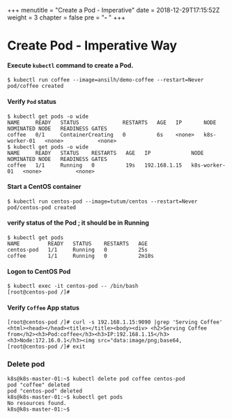+++
menutitle = "Create a Pod - Imperative"
date = 2018-12-29T17:15:52Z
weight = 3
chapter = false
pre = "<b>- </b>"
+++

# Create Pod - Imperative Way


#### Execute `kubectl` command to create a Pod.
```shell
$ kubectl run coffee --image=ansilh/demo-coffee --restart=Never
pod/coffee created
```

#### Verify `Pod` status
```shell
$ kubectl get pods -o wide
NAME     READY   STATUS              RESTARTS   AGE   IP       NODE            NOMINATED NODE   READINESS GATES
coffee   0/1     ContainerCreating   0          6s    <none>   k8s-worker-01   <none>           <none>
$ kubectl get pods -o wide
NAME     READY   STATUS    RESTARTS   AGE   IP             NODE            NOMINATED NODE   READINESS GATES
coffee   1/1     Running   0          19s   192.168.1.15   k8s-worker-01   <none>           <none>
```

#### Start a CentOS container
```shell
$ kubectl run centos-pod --image=tutum/centos --restart=Never
pod/centos-pod created
```

#### verify status of the Pod ; it should be in Running
```shell
$ kubectl get pods
NAME         READY   STATUS    RESTARTS   AGE
centos-pod   1/1     Running   0          25s
coffee       1/1     Running   0          2m10s
```

#### Logon to CentOS Pod
```shell
$ kubectl exec -it centos-pod -- /bin/bash
[root@centos-pod /]#
```

#### Verify `Coffee` App status
```shell
[root@centos-pod /]# curl -s 192.168.1.15:9090 |grep 'Serving Coffee'
<html><head></head><title></title><body><div> <h2>Serving Coffee from</h2><h3>Pod:coffee</h3><h3>IP:192.168.1.15</h3><h3>Node:172.16.0.1</h3><img src="data:image/png;base64,
[root@centos-pod /]# exit
```

### Delete pod
```shell
k8s@k8s-master-01:~$ kubectl delete pod coffee centos-pod
pod "coffee" deleted
pod "centos-pod" deleted
k8s@k8s-master-01:~$ kubectl get pods
No resources found.
k8s@k8s-master-01:~$
```
